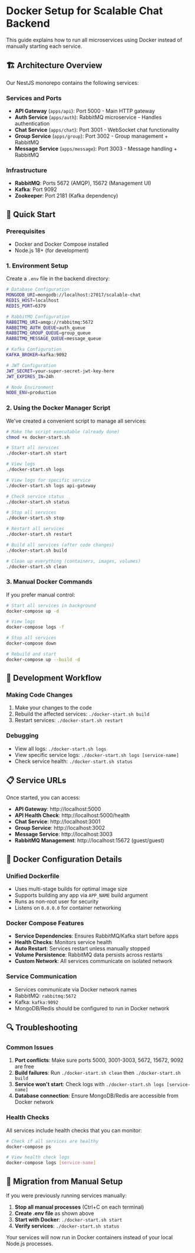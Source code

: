 # Docker Setup for Scalable Chat Backend

This guide explains how to run all microservices using Docker instead of manually starting each service.

## 🏗 Architecture Overview

Our NestJS monorepo contains the following services:

### Services and Ports
- **API Gateway** (`apps/api`): Port 5000 - Main HTTP gateway
- **Auth Service** (`apps/auth`): RabbitMQ microservice - Handles authentication
- **Chat Service** (`apps/chat`): Port 3001 - WebSocket chat functionality
- **Group Service** (`apps/group`): Port 3002 - Group management + RabbitMQ
- **Message Service** (`apps/message`): Port 3003 - Message handling + RabbitMQ

### Infrastructure
- **RabbitMQ**: Ports 5672 (AMQP), 15672 (Management UI)
- **Kafka**: Port 9092
- **Zookeeper**: Port 2181 (Kafka dependency)

## 🚀 Quick Start

### Prerequisites
- Docker and Docker Compose installed
- Node.js 18+ (for development)

### 1. Environment Setup
Create a `.env` file in the backend directory:

```bash
# Database Configuration
MONGODB_URI=mongodb://localhost:27017/scalable-chat
REDIS_HOST=localhost
REDIS_PORT=6379

# RabbitMQ Configuration
RABBITMQ_URI=amqp://rabbitmq:5672
RABBITMQ_AUTH_QUEUE=auth_queue
RABBITMQ_GROUP_QUEUE=group_queue
RABBITMQ_MESSAGE_QUEUE=message_queue

# Kafka Configuration
KAFKA_BROKER=kafka:9092

# JWT Configuration
JWT_SECRET=your-super-secret-jwt-key-here
JWT_EXPIRES_IN=24h

# Node Environment
NODE_ENV=production
```

### 2. Using the Docker Manager Script

We've created a convenient script to manage all services:

```bash
# Make the script executable (already done)
chmod +x docker-start.sh

# Start all services
./docker-start.sh start

# View logs
./docker-start.sh logs

# View logs for specific service
./docker-start.sh logs api-gateway

# Check service status
./docker-start.sh status

# Stop all services
./docker-start.sh stop

# Restart all services
./docker-start.sh restart

# Build all services (after code changes)
./docker-start.sh build

# Clean up everything (containers, images, volumes)
./docker-start.sh clean
```

### 3. Manual Docker Commands

If you prefer manual control:

```bash
# Start all services in background
docker-compose up -d

# View logs
docker-compose logs -f

# Stop all services
docker-compose down

# Rebuild and start
docker-compose up --build -d
```

## 🔧 Development Workflow

### Making Code Changes
1. Make your changes to the code
2. Rebuild the affected services: `./docker-start.sh build`
3. Restart services: `./docker-start.sh restart`

### Debugging
- View all logs: `./docker-start.sh logs`
- View specific service logs: `./docker-start.sh logs [service-name]`
- Check service health: `./docker-start.sh status`

## 📋 Service URLs

Once started, you can access:

- **API Gateway**: http://localhost:5000
- **API Health Check**: http://localhost:5000/health
- **Chat Service**: http://localhost:3001
- **Group Service**: http://localhost:3002
- **Message Service**: http://localhost:3003
- **RabbitMQ Management**: http://localhost:15672 (guest/guest)

## 🐳 Docker Configuration Details

### Unified Dockerfile
- Uses multi-stage builds for optimal image size
- Supports building any app via `APP_NAME` build argument
- Runs as non-root user for security
- Listens on `0.0.0.0` for container networking

### Docker Compose Features
- **Service Dependencies**: Ensures RabbitMQ/Kafka start before apps
- **Health Checks**: Monitors service health
- **Auto Restart**: Services restart unless manually stopped
- **Volume Persistence**: RabbitMQ data persists across restarts
- **Custom Network**: All services communicate on isolated network

### Service Communication
- Services communicate via Docker network names
- RabbitMQ: `rabbitmq:5672`
- Kafka: `kafka:9092`
- MongoDB/Redis should be configured to run in Docker network

## 🔍 Troubleshooting

### Common Issues

1. **Port conflicts**: Make sure ports 5000, 3001-3003, 5672, 15672, 9092 are free
2. **Build failures**: Run `./docker-start.sh clean` then `./docker-start.sh build`
3. **Service won't start**: Check logs with `./docker-start.sh logs [service-name]`
4. **Database connection**: Ensure MongoDB/Redis are accessible from Docker network

### Health Checks
All services include health checks that you can monitor:
```bash
# Check if all services are healthy
docker-compose ps

# View health check logs
docker-compose logs [service-name]
```

## 📝 Migration from Manual Setup

If you were previously running services manually:

1. **Stop all manual processes** (Ctrl+C on each terminal)
2. **Create .env file** as shown above
3. **Start with Docker**: `./docker-start.sh start`
4. **Verify services**: `./docker-start.sh status`

Your services will now run in Docker containers instead of your local Node.js processes. 